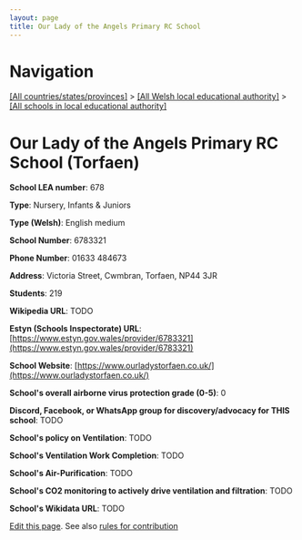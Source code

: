 ```yaml
---
layout: page
title: Our Lady of the Angels Primary RC School
---
```

# Navigation

[[All countries/states/provinces]](../../..) > [[All Welsh local educational authority]](../..) > [[All schools in local educational authority]](..)

# Our Lady of the Angels Primary RC School (Torfaen)

**School LEA number**: 678

**Type**: Nursery, Infants & Juniors

**Type (Welsh)**: English medium

**School Number**: 6783321

**Phone Number**: 01633 484673

**Address**: Victoria Street, Cwmbran, Torfaen, NP44 3JR

**Students**: 219

**Wikipedia URL**: TODO

**Estyn (Schools Inspectorate) URL**: [https://www.estyn.gov.wales/provider/6783321](https://www.estyn.gov.wales/provider/6783321)

**School Website**: [https://www.ourladystorfaen.co.uk/](https://www.ourladystorfaen.co.uk/)

**School's overall airborne virus protection grade (0-5)**: 0

**Discord, Facebook, or WhatsApp group for discovery/advocacy for THIS school**: TODO

**School's policy on Ventilation**: TODO

**School's Ventilation Work Completion**: TODO

**School's Air-Purification**: TODO

**School's CO2 monitoring to actively drive ventilation and filtration**: TODO

**School's Wikidata URL**: TODO




[Edit this page](https://github.com/VentilationProject/Wales/edit/prif/./Torfaen/Our_Lady_of_the_Angels_Primary_RC_School.md). See also [rules for contribution](../../../contribution-rules/)